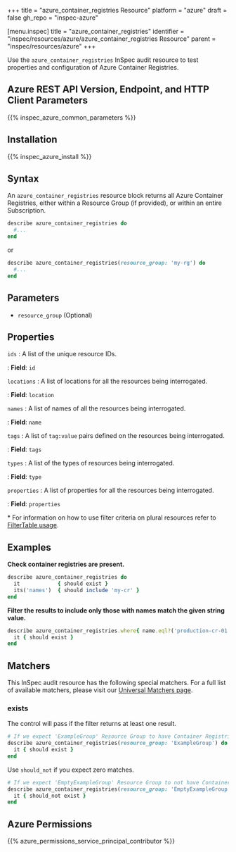 +++
title = "azure_container_registries Resource"
platform = "azure"
draft = false
gh_repo = "inspec-azure"

[menu.inspec]
title = "azure_container_registries"
identifier = "inspec/resources/azure/azure_container_registries Resource"
parent = "inspec/resources/azure"
+++

Use the `azure_container_registries` InSpec audit resource to test properties and configuration of Azure Container Registries.

## Azure REST API Version, Endpoint, and HTTP Client Parameters

{{% inspec_azure_common_parameters %}}

## Installation

{{% inspec_azure_install %}}

## Syntax

An `azure_container_registries` resource block returns all Azure Container Registries, either within a Resource Group (if provided), or within an entire Subscription.

```ruby
describe azure_container_registries do
  #...
end
```

or

```ruby
describe azure_container_registries(resource_group: 'my-rg') do
  #...
end
```

## Parameters

- `resource_group` (Optional)

## Properties

`ids`
: A list of the unique resource IDs.

: **Field**: `id`

`locations`
: A list of locations for all the resources being interrogated.

: **Field**: `location`

`names`
: A list of names of all the resources being interrogated.

: **Field**: `name`

`tags`
: A list of `tag:value` pairs defined on the resources being interrogated.

: **Field**: `tags`

`types`
: A list of the types of resources being interrogated.

: **Field**: `type`

`properties`
: A list of properties for all the resources being interrogated.

: **Field**: `properties`

<superscript>*</superscript> For information on how to use filter criteria on plural resources refer to [FilterTable usage](https://github.com/inspec/inspec/blob/master/dev-docs/filtertable-usage.md).

## Examples

**Check container registries are present.**

```ruby
describe azure_container_registries do
  it            { should exist }
  its('names')  { should include 'my-cr' }
end
```

**Filter the results to include only those with names match the given string value.**

```ruby
describe azure_container_registries.where{ name.eql?('production-cr-01') } do
  it { should exist }
end
```

## Matchers

This InSpec audit resource has the following special matchers. For a full list of available matchers, please visit our [Universal Matchers page](https://www.inspec.io/docs/reference/matchers/).

### exists

The control will pass if the filter returns at least one result.

```ruby
# If we expect 'ExampleGroup' Resource Group to have Container Registries
describe azure_container_registries(resource_group: 'ExampleGroup') do
  it { should exist }
end
```

Use `should_not` if you expect zero matches.

```ruby
# If we expect 'EmptyExampleGroup' Resource Group to not have Container Registries
describe azure_container_registries(resource_group: 'EmptyExampleGroup') do
  it { should_not exist }
end
```

## Azure Permissions

{{% azure_permissions_service_principal_contributor %}}
